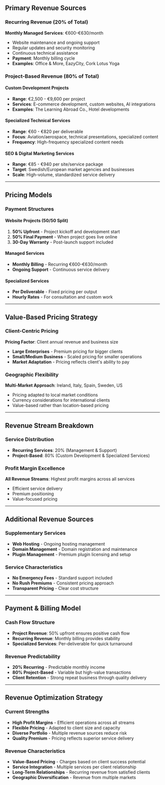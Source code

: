 ## **Primary Revenue Sources**

### **Recurring Revenue (20% of Total)**

**Monthly Managed Services**: €600-€630/month

- Website maintenance and ongoing support
- Regular updates and security monitoring
- Continuous technical assistance
- **Payment**: Monthly billing cycle
- **Examples**: Office & More, EazyCity, Cork Lotus Yoga

### **Project-Based Revenue (80% of Total)**

#### **Custom Development Projects**

- **Range**: €2,500 - €9,600 per project
- **Services**: E-commerce development, custom websites, AI integrations
- **Examples**: The Learning Abroad Co., Hotel developments

#### **Specialized Technical Services**

- **Range**: €60 - €820 per deliverable
- **Focus**: Aviation/aerospace, technical presentations, specialized content
- **Frequency**: High-frequency specialized content needs

#### **SEO & Digital Marketing Services**

- **Range**: €85 - €940 per site/service package
- **Target**: Swedish/European market agencies and businesses
- **Scale**: High-volume, standardized service delivery

---

## **Pricing Models**

### **Payment Structures**

#### **Website Projects (50/50 Split)**

1. **50% Upfront** - Project kickoff and development start
2. **50% Final Payment** - When project goes live online
3. **30-Day Warranty** - Post-launch support included

#### **Managed Services**

- **Monthly Billing** - Recurring €600-€630/month
- **Ongoing Support** - Continuous service delivery

#### **Specialized Services**

- **Per Deliverable** - Fixed pricing per output
- **Hourly Rates** - For consultation and custom work

---

## **Value-Based Pricing Strategy**

### **Client-Centric Pricing**

**Pricing Factor**: Client annual revenue and business size

- **Large Enterprises** - Premium pricing for bigger clients
- **Small/Medium Business** - Scaled pricing for smaller operations
- **Market Adaptation** - Pricing reflects client's ability to pay

### **Geographic Flexibility**

**Multi-Market Approach**: Ireland, Italy, Spain, Sweden, US

- Pricing adapted to local market conditions
- Currency considerations for international clients
- Value-based rather than location-based pricing

---

## **Revenue Stream Breakdown**

### **Service Distribution**

- **Recurring Services**: 20% (Management & Support)
- **Project-Based**: 80% (Custom Development & Specialized Services)

### **Profit Margin Excellence**

**All Revenue Streams**: Highest profit margins across all services

- Efficient service delivery
- Premium positioning
- Value-focused pricing

---

## **Additional Revenue Sources**

### **Supplementary Services**

- **Web Hosting** - Ongoing hosting management
- **Domain Management** - Domain registration and maintenance
- **Plugin Management** - Premium plugin licensing and setup

### **Service Characteristics**

- **No Emergency Fees** - Standard support included
- **No Rush Premiums** - Consistent pricing approach
- **Transparent Pricing** - Clear cost structure

---

## **Payment & Billing Model**

### **Cash Flow Structure**

- **Project Revenue**: 50% upfront ensures positive cash flow
- **Recurring Revenue**: Monthly billing provides stability
- **Specialized Services**: Per-deliverable for quick turnaround

### **Revenue Predictability**

- **20% Recurring** - Predictable monthly income
- **80% Project-Based** - Variable but high-value transactions
- **Client Retention** - Strong repeat business through quality delivery

---

## **Revenue Optimization Strategy**

### **Current Strengths**

- **High Profit Margins** - Efficient operations across all streams
- **Flexible Pricing** - Adapted to client size and capacity
- **Diverse Portfolio** - Multiple revenue sources reduce risk
- **Quality Premium** - Pricing reflects superior service delivery

### **Revenue Characteristics**

- **Value-Based Pricing** - Charges based on client success potential
- **Service Integration** - Multiple services per client relationship
- **Long-Term Relationships** - Recurring revenue from satisfied clients
- **Geographic Diversification** - Revenue from multiple markets
